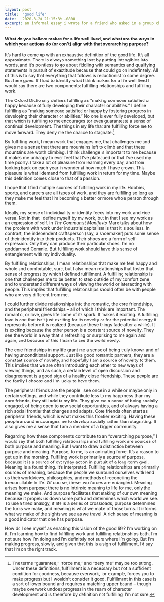 ```yaml
---
layout: post
title:  "good life"
date:   2020-3-20 21:15:39 -0800
excerpt: an informal essay i wrote for a friend who asked in a group chat for everyone to send him their definition of what constitutes a life well lived (spoiler alert — i don't know)
---
```


#### What do you believe makes for a life well lived, and what are the ways in which your actions do (or don’t) align with that overarching purpose?

It’s hard to come up with an exhaustive definition of the good life. It’s all approximate. There is always something lost by putting intangibles into words, and it’s pointless to go about fiddling with semantics and qualifying statements in pursuit of exactitude because that could go on indefinitely. All of this is to say that everything that follows is reductionist to some degree. But here goes. If I had to identify what I think makes for a life well lived I would say there are two components: fulfilling relationships and fulfilling work.

The Oxford Dictionary defines fulfilling as “making someone satisfied or happy because of fully developing their character or abilities.” I define fulfilling as “making someone satisfied or happy by fostering progress in developing their character or abilities.” No one is ever fully developed, but that which is fulfilling to me encourages (or even guarantees) a sense of continual development. The things in my life that are fulfilling force me to move forward. They deny me the chance to stagnate.[^1]

By fulfilling work, I mean work that engages me, that challenges me and gives me a sense that there are mountains left to climb and that these mountains are worth climbing. I think challenge is important to me because it makes me unhappy to ever feel that I’ve plateaued or that I’ve used my time poorly. I take a lot of pleasure from learning every day, and from looking back on each year in wonder at how much I have grown. This pleasure is what I demand from fulfilling work in return for my time. Maybe this definition comes close to that of a passion.

I hope that I find multiple sources of fulfilling work in my life. Hobbies, sports, and careers are all types of work, and they are fulfilling so long as they make me feel that I’m becoming a better or more whole person through them.

Ideally, my sense of individuality or identity feeds into my work and vice versa. Not in that I define myself by my work, but in that I see my work as an expression of self. In _The Communist Manifesto_ Marx talks about how the problem with work under industrial capitalism is that it is soulless. In contrast, the independent craftsperson (say, a shoemaker) puts some sense of their identity into their products. Their shoes are a form of self-expression. Only they can produce their particular shoes. I’m no goddamned Commie. But fulfilling work should have this sense of entanglement with my individuality.

By fulfilling relationships, I mean relationships that make me feel happy and whole and comfortable, sure, but I also mean relationships that foster that sense of progress by which I defined fulfillment. A fulfilling relationship is one that challenges me to be better, to step outside of my comfort zone, and to understand different ways of viewing the world or interacting with people. This implies that fulfilling relationships should often be with people who are very different from me.

I could further divide relationships into the romantic, the core friendships, and the peripheral friendships – all of which I think are important. The romantic, or love, gives life some of its spark. It makes it exciting. A fulfilling love is one that isn’t just exciting for its novelty or for the potential energy it represents before it is realized (because these things fade after a while). It is exciting because the other person is a constant source of novelty. They see the world in a way that is refreshing or surprising to me again and again, and because of this I learn to see the world newly.

The core friendships in my life grant me a sense of being truly known and of having unconditional support. Just like good romantic partners, they are a constant source of novelty, and hopefully I am a source of novelty to them. This implies that we are often introducing each other to new ways of viewing things, and as such, a certain level of open discussion and disagreement is a good sign of a healthy close friendship. These people are the family I choose and I'm lucky to have them.

The peripheral friends are the people I see once in a while or maybe only in certain settings, and while they contribute less to my happiness than my core friends, they still add to my life. They give me a sense of being socially engaged, of being open to new social opportunities, and of always having a rich social frontier that changes and adapts. Core friends often start as peripheral friends, which is what makes this frontier exciting. Having these people around encourages me to develop socially rather than stagnating. It also gives me a sense that I am a member of a bigger community.

Regarding how these components contribute to an “overarching purpose,” I would say that both fulfilling relationships and fulfilling work are sources of both purpose and meaning. But I want to draw a distinction between purpose and meaning. Purpose, to me, is an animating force. It’s a reason to get up in the morning. Fulfilling work is primarily a source of purpose, because it is a source of everyday action in pursuit of a long-term goal. Meaning is a found thing. It’s interpreted. Fulfilling relationships are primarily sources of meaning, because the people we surround ourselves with lend us their worldviews, philosophies, and methods of reconciling the irreconcilable in life. Of course, these two forces are entangled. Meaning arises from purpose: there is no intrinsic meaning to life for me, only the meaning we make. And purpose facilitates that making of our own meaning because it propels us down some path and determines which world we see. To use a tired analogy, if life is a series of crossroads, purpose determines the turns we make, and meaning is what we make of those turns. It informs what we make of the sights we see as we travel. A rich sense of meaning is a good indicator that one has purpose.

How do I see myself as enacting this vision of the good life? I’m working on it. I’m learning how to find fulfilling work and fulfilling relationships both. I’m not sure how I’m doing and I’m definitely not sure where I’m going. But I’m making progress, slowly, and given that this is a sign of fulfillment, I’d say that I’m on the right track.

[^1]: The terms “guarantee,” “force me,” and “deny me” may be too strong. Under these definitions, fulfillment is a necessary but not a sufficient condition for goodness, because overwork, for example, forces you to make progress but I wouldn’t consider it good. Fulfillment in this case is a sort of lower bound and requires a matching upper bound – though maybe overwork undoes progress in the realm of character development and is therefore by definition not fulfilling. I’m not sure.
